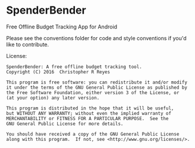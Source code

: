 # SpenderBender
Free Offline Budget Tracking App for Android

Please see the conventions folder for code and style conventions if you'd like to contribute.

License:
```
SpenderBender: A free offline budget tracking tool.
Copyright (C) 2016  Christopher R Reyes

This program is free software: you can redistribute it and/or modify
it under the terms of the GNU General Public License as published by
the Free Software Foundation, either version 3 of the License, or
(at your option) any later version.

This program is distributed in the hope that it will be useful,
but WITHOUT ANY WARRANTY; without even the implied warranty of
MERCHANTABILITY or FITNESS FOR A PARTICULAR PURPOSE.  See the
GNU General Public License for more details.

You should have received a copy of the GNU General Public License
along with this program.  If not, see <http://www.gnu.org/licenses/>.
```
